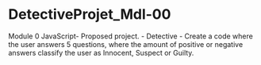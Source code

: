 # DetectiveProjet_Mdl-00
Module 0  JavaScript- Proposed project. - Detective - Create a code where the user answers 5 questions, where the amount of positive or negative answers classify the user as Innocent, Suspect or Guilty.
